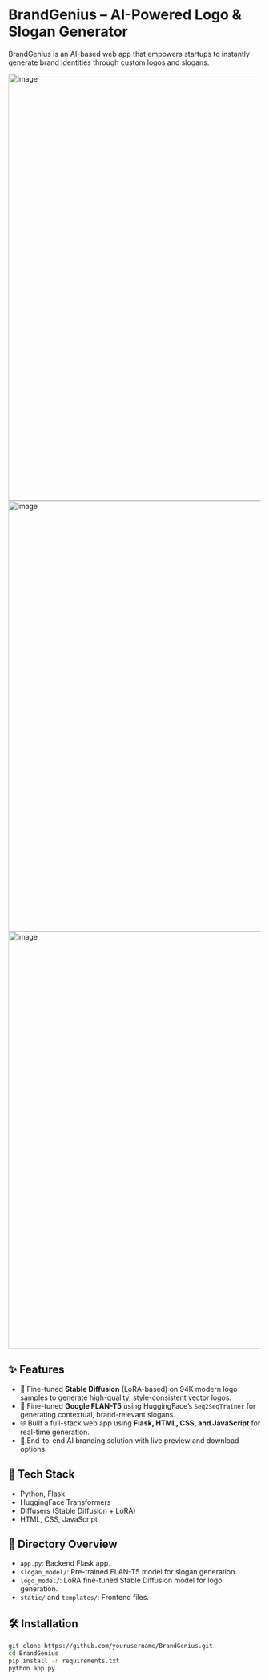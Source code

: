 # BrandGenius – AI-Powered Logo & Slogan Generator

BrandGenius is an AI-based web app that empowers startups to instantly generate brand identities through custom logos and slogans.

<img width="1811" height="854" alt="image" src="https://github.com/user-attachments/assets/47248aba-37e2-4843-9fd6-d113fd4abdf6" />
<img width="1667" height="861" alt="image" src="https://github.com/user-attachments/assets/170d6a31-b3b3-447f-849e-8c1626afa5af" />
<img width="1618" height="834" alt="image" src="https://github.com/user-attachments/assets/2ef9120a-3cf8-4bd3-b4cf-b968369c4aa6" />



## ✨ Features
- 🔧 Fine-tuned **Stable Diffusion** (LoRA-based) on 94K modern logo samples to generate high-quality, style-consistent vector logos.
- 🧠 Fine-tuned **Google FLAN-T5** using HuggingFace’s `Seq2SeqTrainer` for generating contextual, brand-relevant slogans.
- 🌐 Built a full-stack web app using **Flask, HTML, CSS, and JavaScript** for real-time generation.
- 🎯 End-to-end AI branding solution with live preview and download options.

## 🚀 Tech Stack
- Python, Flask
- HuggingFace Transformers
- Diffusers (Stable Diffusion + LoRA)
- HTML, CSS, JavaScript

## 📂 Directory Overview
- `app.py`: Backend Flask app.
- `slogan_model/`: Pre-trained FLAN-T5 model for slogan generation.
- `logo_model/`: LoRA fine-tuned Stable Diffusion model for logo generation.
- `static/` and `templates/`: Frontend files.

## 🛠 Installation
```bash
git clone https://github.com/yourusername/BrandGenius.git
cd BrandGenius
pip install -r requirements.txt
python app.py
